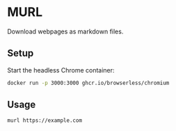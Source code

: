 # MURL

Download webpages as markdown files.

## Setup

Start the headless Chrome container:

```bash
docker run -p 3000:3000 ghcr.io/browserless/chromium
```

## Usage

```bash
murl https://example.com
```
